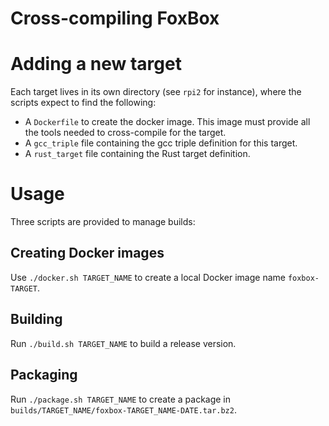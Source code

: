 Cross-compiling FoxBox
======================

# Adding a new target

Each target lives in its own directory (see `rpi2` for instance), where the
scripts expect to find the following:
- A `Dockerfile` to create the docker image. This image must provide all the
tools needed to cross-compile for the target.
- A `gcc_triple` file containing the gcc triple definition for this target.
- A `rust_target` file containing the Rust target definition.

# Usage

Three scripts are provided to manage builds:

## Creating Docker images
Use `./docker.sh TARGET_NAME` to create a local Docker image name `foxbox-TARGET`.

## Building
Run `./build.sh TARGET_NAME` to build a release version.

## Packaging
Run `./package.sh TARGET_NAME` to create a package in `builds/TARGET_NAME/foxbox-TARGET_NAME-DATE.tar.bz2`.